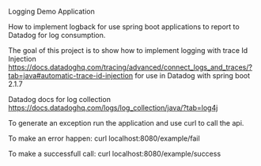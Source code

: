 Logging Demo Application 

How to implement logback for use spring boot applications to report to Datadog for log consumption.  

The goal of this project is to show how to implement logging with trace Id Injection https://docs.datadoghq.com/tracing/advanced/connect_logs_and_traces/?tab=java#automatic-trace-id-injection
 for use in Datadog with spring boot 2.1.7 

Datadog docs for log collection https://docs.datadoghq.com/logs/log_collection/java/?tab=log4j

To generate an exception run the application and use curl to call the api.

To make an error happen:
curl localhost:8080/example/fail

To make a successfull call:
curl localhost:8080/example/success


